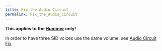 ```yaml
---
title: Fix the Audio Circuit
permalink: Fix_the_Audio_Circuit
---
```


**This applies to the [Hummer](Hummer "wikilink") only!**

In order to have three SID voices use the same volume, see [Audio
Circuit
Fix](http://galaxy22.dyndns.org/dtv/common/audio-fix/index.html).

